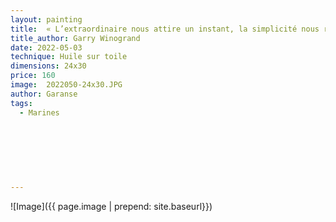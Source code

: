 ```yaml
---
layout: painting
title:  « L’extraordinaire nous attire un instant, la simplicité nous retient plus longtemps, parce que c’est en elle seule que réside l’essentiel. »                                           
title_author: Garry Winogrand                                             
date: 2022-05-03
technique: Huile sur toile 
dimensions: 24x30
price: 160
image:  2022050-24x30.JPG
author: Garanse
tags:
  - Marines
  
  
  
  
  
  
  
---
```

![Image]({{ page.image | prepend: site.baseurl}})

